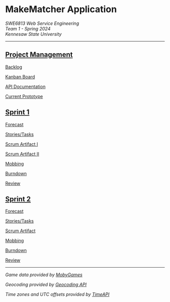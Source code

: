 # MakeMatcher Application
<i>
    SWE6813 Web Service Engineering
    <br>
    Team 1 - Spring 2024
    <br>
    Kennesaw State University
    <br>
</i>

---
## [Project Management](https://swe6813-1.atlassian.net/)

[Backlog](https://swe6813-1.atlassian.net/jira/software/projects/MM/boards/1/backlog)

[Kanban Board](https://swe6813-1.atlassian.net/jira/software/projects/MM/boards/1)

[API Documentation](https://documenter.getpostman.com/view/27971800/2sA2xiWX8m#b8181758-d0f2-44a1-b6ba-920e8a48a45e)

[Current Prototype](https://agreeable-river-036ae3910.4.azurestaticapps.net/)


## [Sprint 1](https://github.com/makematcher/make_matcher/tree/main/documentation/sprints/1)

[Forecast](https://github.com/makematcher/make_matcher/blob/main/documentation/sprints/1/Forecast.pdf)

[Stories/Tasks](https://github.com/makematcher/make_matcher/blob/main/documentation/sprints/1/Stories.pdf)

[Scrum Artifact I](https://github.com/makematcher/make_matcher/blob/main/documentation/sprints/1/Scrum1.pdf)

[Scrum Artifact II](https://github.com/makematcher/make_matcher/blob/main/documentation/sprints/1/Scrum2.pdf)

[Mobbing](https://github.com/makematcher/make_matcher/blob/main/documentation/sprints/1/Mobbing.png)

[Burndown](https://github.com/makematcher/make_matcher/blob/main/documentation/sprints/1/Burndown.png)

[Review](https://github.com/makematcher/make_matcher/blob/main/documentation/sprints/1/Review.pdf)

## [Sprint 2](https://github.com/makematcher/make_matcher/tree/main/documentation/sprints/2)

[Forecast](https://github.com/makematcher/make_matcher/blob/main/documentation/sprints/2/Forecast.pdf)

[Stories/Tasks](https://github.com/makematcher/make_matcher/blob/main/documentation/sprints/2/Stories.pdf)

[Scrum Artifact](https://github.com/makematcher/make_matcher/blob/main/documentation/sprints/2/Scrum.pdf)

[Mobbing](https://github.com/makematcher/make_matcher/blob/main/documentation/sprints/2/Mobbing.png)

[Burndown](https://github.com/makematcher/make_matcher/blob/main/documentation/sprints/2/Burndown.png)

[Review](https://github.com/makematcher/make_matcher/blob/main/documentation/sprints/2/Review.pdf)

---
_Game data provided by [MobyGames](https://www.mobygames.com/)_

_Geocoding provided by [Geocoding API](https://geocode.maps.co)_

_Time zones and UTC offsets provided by [TimeAPI](https://timeapi.io)_
